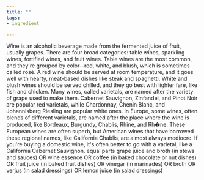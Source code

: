 ```yaml
---
title: ""
tags:
- ingredient

---
```

Wine is an alcoholic beverage made from the fermented juice of fruit, usually grapes. There are four broad categories: table wines, sparkling wines, fortified wines, and fruit wines. Table wines are the most common, and they're grouped by color--red, white, and blush, which is sometimes called rosé. A red wine should be served at room temperature, and it goes well with hearty, meat-based dishes like steak and spaghetti. White and blush wines should be served chilled, and they go best with lighter fare, like fish and chicken. Many wines, called varietals, are named after the variety of grape used to make them. Cabernet Sauvignon, Zinfandel, and Pinot Noir are popular red varietals, while Chardonnay, Chenin Blanc, and Johannisberg Riesling are popular white ones. In Europe, some wines, often blends of different varietals, are named after the place where the wine is produced, like Bordeaux, Burgundy, Chablis, Rhine, and Rh�ne. These European wines are often superb, but American wines that have borrowed these regional names, like California Chablis, are almost always mediocre. If you're buying a domestic wine, it's often better to go with a varietal, like a California Cabernet Sauvignon. equal parts grape juice and broth (in stews and sauces) OR wine essence OR coffee (in baked chocolate or nut dishes) OR fruit juice (in baked fruit dishes) OR vinegar (in marinades) OR broth OR verjus (in salad dressings) OR lemon juice (in salad dressings)
